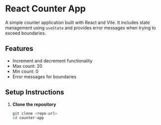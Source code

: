 # React Counter App

A simple counter application built with React and Vite. It includes state management using `useState` and provides error messages when trying to exceed boundaries.

## Features

- Increment and decrement functionality
- Max count: 20
- Min count: 0
- Error messages for boundaries

## Setup Instructions

1. **Clone the repository**
   ```bash
   git clone <repo-url>
   cd counter-app
